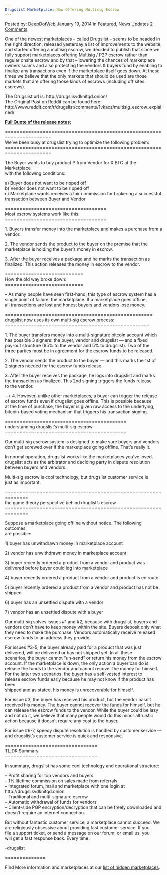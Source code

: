```yaml
---
Drugslist Marketplace: Now Offering Multisig Escrow
---
```

<article class="post-listing post-3526 post type-post status-publish format-standard has-post-thumbnail hentry  tag-drugslist tag-escrow tag-marketplace tag-multisig tag-offering">
    <div class="post-inner">
        <span>Posted by: <a href="https://www.deepdotweb.com/author/admin/" title="">DeepDotWeb </a></span>
    <span>January 19, 2014</span>
    <span>in <a href="https://www.deepdotweb.com/category/deepdot-news/" rel="category tag">Featured</a>, <a href="https://www.deepdotweb.com/category/news-updates/" rel="category tag">News Updates</a></span>
    <span><a href="https://www.deepdotweb.com/2014/01/19/drugslist-marketplace-now-offering-multisig-escrow/#comments">2 Comments</a></span>
    </p>
    <div class="clear"></div>
    <div class="entry">
    <p>One of the newest marketplaces &#8211; called Drugslist &#8211; seems to be headed in the right direction, released yesterday a list of improvements to the website, and started offering a multisig escrow, we decided to publish that since we fully support marketplaces offering Multisig / P2P escrow rather than regular onsite escrow and by that &#8211; lowering the chances of marketplace owners scams and also protecting the vendors &amp; buyers fund by enabling to finalize any transactions even if the marketplace itself goes down. At these times we believe that the only markets that should be used are those markets that are offering those kinds of escrows (including off sites escrows).</p>
    <p>The Drugslist url is: http://drugslisvdknitqd.onion/<br/>
    The Original Post on Reddit can be found here: http://www.reddit.com/r/drugslist/comments/1vkaxs/multisig_escrow_explained/</p>
    <p><span style="text-decoration: underline;"><strong>Full Quote of the release notes:</strong></span></p>
    <p>======================================================================<br/>
    We’ve been busy at drugslist trying to optimize the following problem:<br/>
    ======================================================================</p>
    <p>The Buyer wants to buy product P from Vendor for X BTC at the Marketplace<br/>
    with the following conditions:</p>
    <p>a) Buyer does not want to be ripped off<br/>
    b) Vendor does not want to be ripped off<br/>
    c) Marketplace wants receives a fair commission for brokering a successful<br/>
    transaction between Buyer and Vendor</p>
    <p>===================================<br/>
    Most escrow systems work like this:<br/>
    ===================================</p>
    <p>1. Buyers transfer money into the marketplace and makes a purchase from a<br/>
    vendor.</p>
    <p>2. The vendor sends the product to the buyer on the premise that the<br/>
    marketplace is holding the buyer&#8217;s money in escrow.</p>
    <p>3. After the buyer receives a package and he marks the transaction as<br/>
    finalized. This action releases the money in escrow to the vendor.</p>
    <p>===========================<br/>
    How the old way broke down:<br/>
    ===========================</p>
    <p>&#8211; As many people have seen first-hand, this type of escrow system has a<br/>
    single point of failure: the marketplace. If a marketplace goes offline,<br/>
    all transactions are lost and honest buyers and vendors lose money.</p>
    <p>===================================================<br/>
    drugslist now uses its own multi-sig escrow process:<br/>
    ==================================================</p>
    <p>1. The buyer transfers money into a multi-signature bitcoin account which<br/>
    has possible 3 signers: the buyer, vendor and drugslist &#8212; and a fixed<br/>
    pay-out structure (95% to the vendor and 5% to drugslist). Two of the<br/>
    three parties must be in agreement for the escrow funds to be released.</p>
    <p>2. The vendor sends the product to the buyer &#8212; and this marks the 1st of<br/>
    2 signers needed for the escrow funds release.</p>
    <p>3. After the buyer receives the package, he logs into drugslist and marks<br/>
    the transaction as finalized. This 2nd signing triggers the funds release<br/>
    to the vendor.</p>
    <p>—&gt; 4. However, unlike other marketplaces, a buyer can trigger the release<br/>
    of escrow funds even if drugslist goes offline. This is possible because<br/>
    at the time of purchase, the buyer is given raw access to the underlying,<br/>
    bitcoin-based voting mechanism that triggers his transaction signing.</p>
    <p>==========================================<br/>
    understanding drugslist’s multi-sig escrow<br/>
    ==========================================</p>
    <p>Our multi-sig escrow system is designed to make sure buyers and vendors<br/>
    don’t get screwed over if the marketplace going offline. That’s really it.</p>
    <p>In normal operation, drugslist works like the marketplaces you’ve loved.<br/>
    drugslist acts as the arbitrator and deciding party in dispute resolution<br/>
    between buyers and vendors.</p>
    <p>Multi-sig escrow is cool technology, but drugslist customer service is<br/>
    just as important.</p>
    <p>==============================================================<br/>
    the game theory perspective behind druglist’s escrow<br/>
    ==============================================================</p>
    <p>Suppose a marketplace going offline without notice. The following outcomes<br/>
    are possible:</p>
    <p>1) buyer has unwithdrawn money in marketplace account</p>
    <p>2) vendor has unwithdrawn money in marketplace account</p>
    <p>3) buyer recently ordered a product from a vendor and product was<br/>
    delivered before buyer could log into marketplace</p>
    <p>4) buyer recently ordered a product from a vendor and product is en route</p>
    <p>5) buyer recently ordered a product from a vendor and product has not be<br/>
    shipped</p>
    <p>6) buyer has an unsettled dispute with a vendor</p>
    <p>7) vendor has an unsettled dispute with a buyer</p>
    <p>Our multi-sig solves issues #1 and #2, because with drugslist, buyers and<br/>
    vendors don’t have to keep money within the site. Buyers deposit only what<br/>
    they need to make the purchase. Vendors automatically receive released<br/>
    escrow funds to an address they provide.</p>
    <p>For issues #3-5, the buyer already paid for a product that was just<br/>
    delivered, will be delivered or has not shipped yet. In all these<br/>
    scenarios, the buyer cannot “un-send” or return his money from the escrow<br/>
    account. If the marketplace is down, the only action a buyer can do is<br/>
    release the funds to the vendor and cannot recover the money for himself.<br/>
    For the latter two scenarios, the buyer has a self-vested interest to<br/>
    release escrow funds early because he may not know if the product has been<br/>
    shipped and as stated, his money is unrecoverable for himself.</p>
    <p>For issue #3, the buyer has received his product, but the vendor hasn’t<br/>
    received his money. The buyer cannot recover the funds for himself, but he<br/>
    can release the escrow funds to the vendor. While the buyer could be lazy<br/>
    and not do it, we believe that many people would do this minor altruistic<br/>
    action because it doesn’t require any cost to the buyer.</p>
    <p>For issue #6-7, speedy dispute resolution is handled by customer service —<br/>
    and drugslist’s customer service is quick and responsive.</p>
    <p>================================<br/>
    TL;DR Summary<br/>
    ================================</p>
    <p>In summary, drugslist has some cool technology and operational structure:</p>
    <p>&#8211; Profit sharing for top vendors and buyers<br/>
    &#8211; 1% lifetime commission on sales made from referrals<br/>
    &#8211; Integrated forum, mail and marketplace with one login at<br/>
    http://drugslisvdknitqd.onion<br/>
    &#8211; Traditional and multi-signature escrow<br/>
    &#8211; Automatic withdrawal of funds for vendors<br/>
    &#8211; Client-side PGP encryption/decryption that can be freely downloaded and<br/>
    doesn’t require an internet connection.</p>
    <p>But without fantastic customer service, a marketplace cannot succeed. We<br/>
    are religiously obsessive about providing fast customer service. If you<br/>
    file a support ticket, or send a message on our forum, or email us, you<br/>
    will get a fast response back. Every time.</p>
    <p>-drugslist</p>
    <p>==============</p>
    <p>Find More information and marketplaces at our <a href="http://www.deepdotweb.com/2013/10/28/updated-llist-of-hidden-marketplaces-tor-i2p/" target="_blank">list of hidden marketplaces</a>.</p>
    </div>
    <span style="display:none"><a href="https://www.deepdotweb.com/tag/drugslist/" rel="tag">drugslist</a> <a href="https://www.deepdotweb.com/tag/escrow/" rel="tag">escrow</a> <a href="https://www.deepdotweb.com/tag/marketplace/" rel="tag">marketplace</a> <a href="https://www.deepdotweb.com/tag/multisig/" rel="tag">multisig</a> <a href="https://www.deepdotweb.com/tag/offering/" rel="tag">offering</a></span> <span style="display:none" class="updated">2014-01-19</span>
    <div style="display:none" class="vcard author" itemprop="author" itemscope itemtype="http://schema.org/Person"><strong class="fn" itemprop="name"><a href="https://www.deepdotweb.com/author/admin/" title="Posts by DeepDotWeb" rel="author">DeepDotWeb</a></strong></div>
    </div>
</article>

